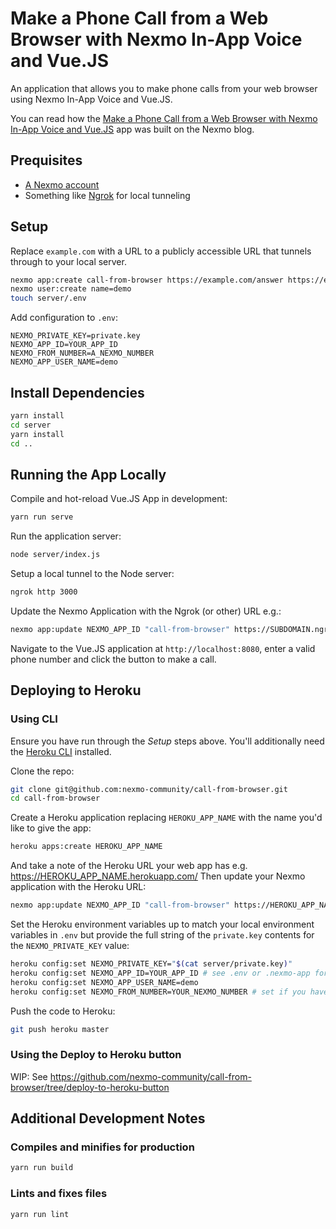 # Make a Phone Call from a Web Browser with Nexmo In-App Voice and Vue.JS

An application that allows you to make phone calls from your web browser using Nexmo In-App Voice and Vue.JS.

You can read how the [Make a Phone Call from a Web Browser with Nexmo In-App Voice and Vue.JS]( https://www.nexmo.com/blog/2018/08/20/phone-call-web-b…-voice-vue-js-dr/) app was built on the Nexmo blog.

## Prequisites

* [A Nexmo account](https://dashboard.nexmo.com/sign-up)
* Something like [Ngrok](https://www.nexmo.com/blog/2017/07/04/local-development-nexmo-ngrok-tunnel-dr) for local tunneling

## Setup

Replace `example.com` with a URL to a publicly accessible URL that tunnels through to your local server.

```sh
nexmo app:create call-from-browser https://example.com/answer https://example.com/event --keyfile=server/private.key
nexmo user:create name=demo
touch server/.env
```

Add configuration to `.env`:

```
NEXMO_PRIVATE_KEY=private.key
NEXMO_APP_ID=YOUR_APP_ID
NEXMO_FROM_NUMBER=A_NEXMO_NUMBER
NEXMO_APP_USER_NAME=demo
```

## Install Dependencies

```sh
yarn install
cd server
yarn install
cd ..
```

## Running the App Locally

Compile and hot-reload Vue.JS App in development:

```sh
yarn run serve
```

Run the application server:

```sh
node server/index.js
```

Setup a local tunnel to the Node server:

```sh
ngrok http 3000
```

Update the Nexmo Application with the Ngrok (or other) URL e.g.:

```sh
nexmo app:update NEXMO_APP_ID "call-from-browser" https://SUBDOMAIN.ngrok.io/answer https://SUBDOMAIN.ngrok.io/event
```

Navigate to the Vue.JS application at `http://localhost:8080`, enter a valid phone number and click the button to make a call.

## Deploying to Heroku

### Using CLI

Ensure you have run through the *Setup* steps above. You'll additionally need the [Heroku CLI](https://devcenter.heroku.com/categories/command-line) installed.

Clone the repo:

```sh
git clone git@github.com:nexmo-community/call-from-browser.git
cd call-from-browser
```

Create a Heroku application replacing `HEROKU_APP_NAME` with the name you'd like to give the app:

```sh
heroku apps:create HEROKU_APP_NAME
```

And take a note of the Heroku URL your web app has e.g. https://HEROKU_APP_NAME.herokuapp.com/ Then update your Nexmo application with the Heroku URL:

```sh
nexmo app:update NEXMO_APP_ID "call-from-browser" https://HEROKU_APP_NAME.herokuapp.com/answer https://HEROKU_APP_NAME.herokuapp.com/event
```

Set the Heroku environment variables up to match your local environment variables in `.env` but provide the full string of the `private.key` contents for the `NEXMO_PRIVATE_KEY` value:

```sh
heroku config:set NEXMO_PRIVATE_KEY="$(cat server/private.key)"
heroku config:set NEXMO_APP_ID=YOUR_APP_ID # see .env or .nexmo-app for value
heroku config:set NEXMO_APP_USER_NAME=demo
heroku config:set NEXMO_FROM_NUMBER=YOUR_NEXMO_NUMBER # set if you have a Nexmo Virtual Number
```

Push the code to Heroku:

```sh
git push heroku master
```

### Using the Deploy to Heroku button

WIP: See https://github.com/nexmo-community/call-from-browser/tree/deploy-to-heroku-button

## Additional Development Notes

### Compiles and minifies for production

```sh
yarn run build
```

### Lints and fixes files

```sh
yarn run lint
```
